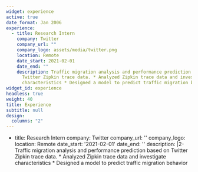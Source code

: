 ```yaml
---
widget: experience
active: true
date_format: Jan 2006
experience:
  - title: Research Intern
    company: Twitter
    company_url: ""
    company_logo: assets/media/twitter.png
    location: Remote
    date_start: 2021-02-01
    date_end: ""
    description: Traffic migration analysis and performance prediction based on
      Twitter Zipkin trace data. * Analyzed Zipkin trace data and investigate
      characteristics * Designed a model to predict traffic migration behavior
widget_id: experience
headless: true
weight: 40
title: Experience
subtitle: null
design:
  columns: "2"
---
```

* title: Research Intern
  company: Twitter
  company_url: ''
  company_logo: 
  location: Remote
  date_start: '2021-02-01'
  date_end: ''
  description: |2-
      Traffic migration analysis and performance prediction based on Twitter Zipkin trace data.
       * Analyzed Zipkin trace data and investigate characteristics
       * Designed a model to predict traffic migration behavior